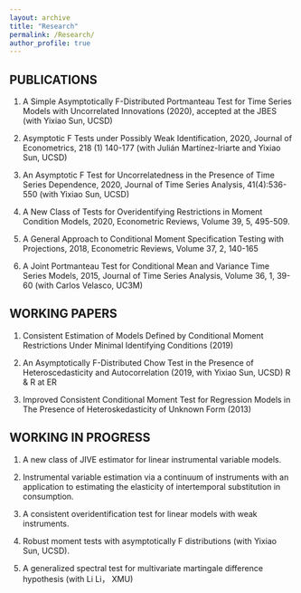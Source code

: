 ```yaml
---
layout: archive
title: "Research"
permalink: /Research/
author_profile: true
---
```

## PUBLICATIONS

1. A Simple Asymptotically F-Distributed Portmanteau Test for Time Series Models with Uncorrelated Innovations (2020), accepted at the JBES  (with Yixiao Sun, UCSD) 

2. Asymptotic F Tests under Possibly Weak Identification, 2020, Journal of Econometrics, 218 (1) 140-177 (with Julián Martínez-Iriarte and Yixiao Sun, UCSD)

3. An Asymptotic F Test for Uncorrelatedness in the Presence of Time Series Dependence, 2020, Journal of Time Series Analysis,  41(4):536-550  (with Yixiao Sun, UCSD)

4. A New Class of Tests for Overidentifying Restrictions in Moment Condition Models, 2020, Econometric Reviews, Volume 39, 5, 495-509. 

5. A General Approach to Conditional Moment Specification Testing with Projections, 2018, Econometric Reviews, Volume 37, 2, 140-165 

6.	A Joint Portmanteau Test for Conditional Mean and Variance Time Series Models, 2015, Journal of Time Series Analysis, Volume 36, 1, 39-60 (with Carlos Velasco, UC3M)

## WORKING PAPERS

1.	Consistent Estimation of Models Defined by Conditional Moment Restrictions Under Minimal Identifying Conditions (2019)

2.  An Asymptotically F-Distributed Chow Test in the Presence of Heteroscedasticity and Autocorrelation (2019, with Yixiao Sun, UCSD) R & R at ER

3.	Improved Consistent Conditional Moment Test for Regression Models in The Presence of Heteroskedasticity of Unknown Form (2013)

## WORKING  IN PROGRESS

1.	A new class of JIVE estimator for linear instrumental variable models.

2.	Instrumental variable estimation via a continuum of instruments with an application to estimating the elasticity of intertemporal substitution in consumption.

3.	A consistent overidentification test for linear models with weak instruments.

4.	Robust moment tests with asymptotically F distributions (with Yixiao Sun, UCSD).

5.  A generalized spectral test for multivariate martingale difference hypothesis (with Li Li， XMU)
